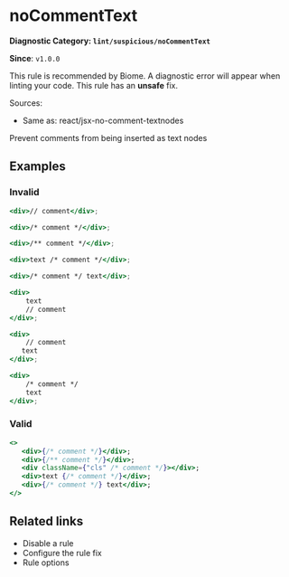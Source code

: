 # noCommentText

**Diagnostic Category: `lint/suspicious/noCommentText`**

**Since**: `v1.0.0`

This rule is recommended by Biome. A diagnostic error will appear when linting your code.
This rule has an **unsafe** fix.

Sources: 
- Same as: react/jsx-no-comment-textnodes

Prevent comments from being inserted as text nodes

## Examples

### Invalid

```jsx
<div>// comment</div>;
```

```jsx
<div>/* comment */</div>;
```

```jsx
<div>/** comment */</div>;
```

```jsx
<div>text /* comment */</div>;
```

```jsx
<div>/* comment */ text</div>;
```

```jsx
<div>
    text
    // comment
</div>;
```

```jsx
<div>
    // comment
   text
</div>;
```

```jsx
<div>
    /* comment */
    text
</div>;
```

### Valid

```jsx
<>
   <div>{/* comment */}</div>;
   <div>{/** comment */}</div>;
   <div className={"cls" /* comment */}></div>;
   <div>text {/* comment */}</div>;
   <div>{/* comment */} text</div>;
</>
```

## Related links

- Disable a rule
- Configure the rule fix
- Rule options